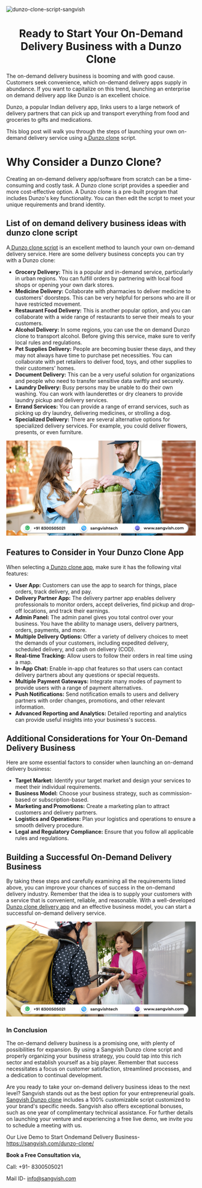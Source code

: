 ![dunzo-clone-script-sangvish](https://github.com/sangvishtechnologies/dunzo-clone/assets/161323540/1705f6d0-b9ec-4c81-ad83-7c046a6c7b31)


<h1 align="center"> Ready to Start Your On-Demand Delivery Business with a Dunzo Clone </h1>


The on-demand delivery business is booming and with good cause. Customers seek convenience, which on-demand delivery apps supply in abundance. If you want to capitalize on this trend, launching an enterprise on demand delivery app like Dunzo is an excellent choice. 

Dunzo, a popular Indian delivery app, links users to a large network of delivery partners that can pick up and transport everything from food and groceries to gifts and medications. 

This blog post will walk you through the steps of launching your own on-demand delivery service using a[ Dunzo clone](https://sangvish.com/dunzo-clone/) script.

# Why Consider a Dunzo Clone?
Creating an on-demand delivery app/software from scratch can be a time-consuming and costly task. A Dunzo clone script provides a speedier and more cost-effective option. A Dunzo clone is a pre-built program that includes Dunzo's key functionality. You can then edit the script to meet your unique requirements and brand identity.

## List of on demand delivery business ideas with dunzo clone script
A[ Dunzo clone script](https://sangvish.com/dunzo-clone/) is an excellent method to launch your own on-demand delivery service. Here are some delivery business concepts you can try with a Dunzo clone:
* **Grocery Delivery:** This is a popular and in-demand service, particularly in urban regions. You can fulfill orders by partnering with local food shops or opening your own dark stores.
* **Medicine Delivery:** Collaborate with pharmacies to deliver medicine to customers' doorsteps. This can be very helpful for persons who are ill or have restricted movement.
* **Restaurant Food Delivery:** This is another popular option, and you can collaborate with a wide range of restaurants to serve their meals to your customers.
* **Alcohol Delivery:** In some regions, you can use the on demand Dunzo clone to transport alcohol. Before giving this service, make sure to verify local rules and regulations.
* **Pet Supplies Delivery:** People are becoming busier these days, and they may not always have time to purchase pet necessities. You can collaborate with pet retailers to deliver food, toys, and other supplies to their customers' homes.
* **Document Delivery:** This can be a very useful solution for organizations and people who need to transfer sensitive data swiftly and securely.
* **Laundry Delivery:** Busy persons may be unable to do their own washing. You can work with launderettes or dry cleaners to provide laundry pickup and delivery services.
* **Errand Services:** You can provide a range of errand services, such as picking up dry laundry, delivering medicines, or strolling a dog.
* **Specialized Delivery:** There are several alternative options for specialized delivery services. For example, you could deliver flowers, presents, or even furniture.
  
<div class="Box-sc-g0xbh4-0 iIZCet"><img alt=“dunzoclone.png" src="https://github.com/sangvishtechnologies/dunzo-clone/blob/main/images/dunzo-clone-script.png" data-hpc="true" class="Box-sc-g0xbh4-0 kzRgrI"></div> 

## Features to Consider in Your Dunzo Clone App
When selecting a[ Dunzo clone app](https://sangvish.com/dunzo-clone/), make sure it has the following vital features:
* **User App:** Customers can use the app to search for things, place orders, track delivery, and pay.
* **Delivery Partner App:** The delivery partner app enables delivery professionals to monitor orders, accept deliveries, find pickup and drop-off locations, and track their earnings.
* **Admin Panel:** The admin panel gives you total control over your business. You have the ability to manage users, delivery partners, orders, payments, and more.
* **Multiple Delivery Options:** Offer a variety of delivery choices to meet the demands of your customers, including expedited delivery, scheduled delivery, and cash on delivery (COD).
* **Real-time Tracking:** Allow users to follow their orders in real time using a map.
* **In-App Chat:** Enable in-app chat features so that users can contact delivery partners about any questions or special requests.
* **Multiple Payment Gateways:** Integrate many modes of payment to provide users with a range of payment alternatives.
* **Push Notifications:** Send notification emails to users and delivery partners with order changes, promotions, and other relevant information.
* **Advanced Reporting and Analytics:** Detailed reporting and analytics can provide useful insights into your business's success.
## Additional Considerations for Your On-Demand Delivery Business
Here are some essential factors to consider when launching an on-demand delivery business:
* **Target Market:** Identify your target market and design your services to meet their individual requirements.
* **Business Model:** Choose your business strategy, such as commission-based or subscription-based.
* **Marketing and Promotions:** Create a marketing plan to attract customers and delivery partners.
* **Logistics and Operations:** Plan your logistics and operations to ensure a smooth delivery procedure.
* **Legal and Regulatory Compliance:** Ensure that you follow all applicable rules and regulations.
## Building a Successful On-Demand Delivery Business
By taking these steps and carefully examining all the requirements listed above, you can improve your chances of success in the on-demand delivery industry. Remember that the idea is to supply your customers with a service that is convenient, reliable, and reasonable. With a well-developed[ Dunzo clone delivery app](https://sangvish.com/dunzo-clone/) and an effective business model, you can start a successful on-demand delivery service.

<div class="Box-sc-g0xbh4-0 iIZCet"><img alt=“dunzoclone.png" src="https://github.com/sangvishtechnologies/dunzo-clone/blob/main/images/dunzo-clone-app.png" data-hpc="true" class="Box-sc-g0xbh4-0 kzRgrI"></div> 

### In Conclusion
The on-demand delivery business is a promising one, with plenty of possibilities for expansion. By using a Sangvish Dunzo clone script and properly organizing your business strategy, you could tap into this rich sector and establish yourself as a big player. Remember that success necessitates a focus on customer satisfaction, streamlined processes, and a dedication to continual development.

Are you ready to take your on-demand delivery business ideas to the next level? Sangvish stands out as the best option for your entrepreneurial goals.[ Sangvish Dunzo clone](https://sangvish.com/dunzo-clone/) includes a 100% customizable script customized to your brand's specific needs. Sangvish also offers exceptional bonuses, such as one year of complimentary technical assistance. For further details on launching your venture and experiencing a free live demo, we invite you to schedule a meeting with us.

Our Live Demo to Start Ondemand Delivery Business-  https://sangvish.com/dunzo-clone/

**Book a Free Consultation via,**

Call: +91- 8300505021

Mail ID-  [info@sangvish.com](mailto:info@sangvish.com)
